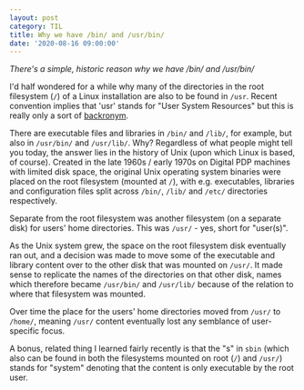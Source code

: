 ```yaml
---
layout: post
category: TIL
title: Why we have /bin/ and /usr/bin/
date: '2020-08-16 09:00:00'
---
```


_There's a simple, historic reason why we have /bin/ and /usr/bin/_

I'd half wondered for a while why many of the directories in the root filesystem (`/`) of a Linux installation are also to be found in `/usr`. Recent convention implies that 'usr' stands for "User System Resources" but this is really only a sort of [backronym](https://en.wikipedia.org/wiki/Backronym).

There are executable files and libraries in `/bin/` and `/lib/`, for example, but also in `/usr/bin/` and `/usr/lib/`. Why? Regardless of what people might tell you today, the answer lies in the history of Unix (upon which Linux is based, of course). Created in the late 1960s / early 1970s on Digital PDP machines with limited disk space, the original Unix operating system binaries were placed on the root filesystem (mounted at `/`), with e.g. executables, libraries and configuration files split across `/bin/`, `/lib/` and `/etc/` directories respectively.

Separate from the root filesystem was another filesystem (on a separate disk) for users' home directories. This was `/usr/` - yes, short for "user(s)".

As the Unix system grew, the space on the root filesystem disk eventually ran out, and a decision was made to move some of the executable and library content over to the other disk that was mounted on `/usr/`. It made sense to replicate the names of the directories on that other disk, names which therefore became `/usr/bin/` and `/usr/lib/` because of the relation to where that filesystem was mounted.

Over time the place for the users' home directories moved from `/usr/` to `/home/`, meaning `/usr/` content eventually lost any semblance of user-specific focus.

A bonus, related thing I learned fairly recently is that the "s" in `sbin` (which also can be found in both the filesystems mounted on root (`/`) and `/usr/`) stands for "system" denoting that the content is only executable by the root user.
